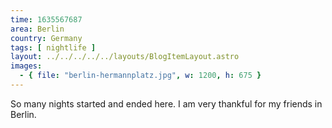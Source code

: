 ```yaml
---
time: 1635567687
area: Berlin
country: Germany
tags: [ nightlife ]
layout: ../../../../../layouts/BlogItemLayout.astro
images:
  - { file: "berlin-hermannplatz.jpg", w: 1200, h: 675 }
---
```


So many nights started and ended here. I am very thankful for my friends in Berlin.
